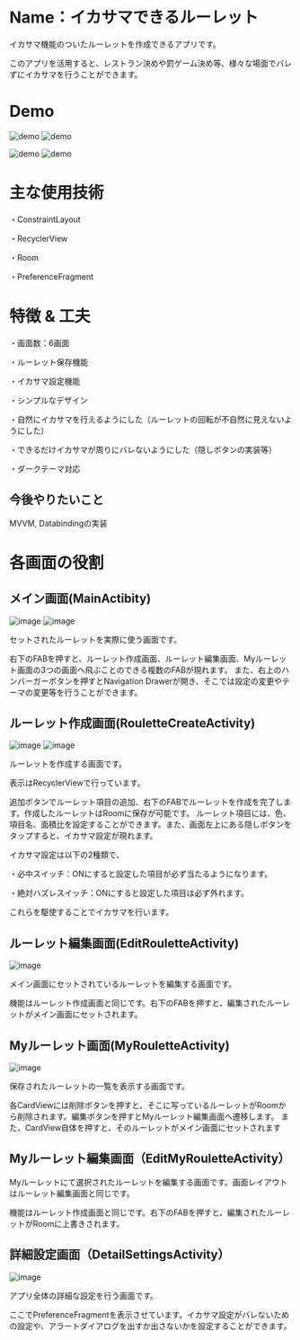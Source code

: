# Name：イカサマできるルーレット
イカサマ機能のついたルーレットを作成できるアプリです。

このアプリを活用すると、レストラン決めや罰ゲーム決め等、様々な場面でバレずにイカサマを行うことができます。

# Demo
![demo](https://raw.github.com/wiki/kasaiS-2-S-2/Cheat_Roulette/images/main2.gif)
![demo](https://raw.github.com/wiki/kasaiS-2-S-2/Cheat_Roulette/images/roulette_create.gif)

![demo](https://raw.github.com/wiki/kasaiS-2-S-2/Cheat_Roulette/images/myRoulette.gif)
![demo](https://raw.github.com/wiki/kasaiS-2-S-2/Cheat_Roulette/images/dark_mode.gif)

# 主な使用技術
・ConstraintLayout

・RecyclerView

・Room

・PreferenceFragment

# 特徴 & 工夫
・画面数：6画面

・ルーレット保存機能

・イカサマ設定機能

・シンプルなデザイン

・自然にイカサマを行えるようにした（ルーレットの回転が不自然に見えないようにした）

・できるだけイカサマが周りにバレないようにした（隠しボタンの実装等）

・ダークテーマ対応

## 今後やりたいこと

MVVM, Databindingの実装

# 各画面の役割
## メイン画面(MainActibity)
![image](https://raw.github.com/wiki/kasaiS-2-S-2/Cheat_Roulette/images/main.jpg)
![image](https://raw.github.com/wiki/kasaiS-2-S-2/Cheat_Roulette/images/nav_drawer.jpg)

セットされたルーレットを実際に使う画面です。

右下のFABを押すと、ルーレット作成画面、ルーレット編集画面、Myルーレット画面の3つの画面へ飛ぶことのできる複数のFABが現れます。
また、右上のハンバーガーボタンを押すとNavigation Drawerが開き、そこでは設定の変更やテーマの変更等を行うことができます。

## ルーレット作成画面(RouletteCreateActivity)
![image](https://raw.github.com/wiki/kasaiS-2-S-2/Cheat_Roulette/images/roulette_create.jpg)
![image](https://raw.github.com/wiki/kasaiS-2-S-2/Cheat_Roulette/images/cheat.jpg)

ルーレットを作成する画面です。

表示はRecyclerViewで行っています。

追加ボタンでルーレット項目の追加、右下のFABでルーレットを作成を完了します。作成したルーレットはRoomに保存が可能です。
ルーレット項目には、色、項目名、面積比を設定することができます。また、画面左上にある隠しボタンをタップすると、イカサマ設定が現れます。

イカサマ設定は以下の2種類で、

・必中スイッチ：ONにすると設定した項目が必ず当たるようになります。

・絶対ハズレスイッチ：ONにすると設定した項目は必ず外れます。

これらを駆使することでイカサマを行います。

## ルーレット編集画面(EditRouletteActivity)
![image](https://raw.github.com/wiki/kasaiS-2-S-2/Cheat_Roulette/images/edit_roulette.jpg)

メイン画面にセットされているルーレットを編集する画面です。

機能はルーレット作成画面と同じです。右下のFABを押すと、編集されたルーレットがメイン画面にセットされます。

## Myルーレット画面(MyRouletteActivity)
![image](https://raw.github.com/wiki/kasaiS-2-S-2/Cheat_Roulette/images/myRoulette.jpg)

保存されたルーレットの一覧を表示する画面です。

各CardViewには削除ボタンを押すと、そこに写っているルーレットがRoomから削除されます。編集ボタンを押すとMyルーレット編集画面へ遷移します。
また、CardView自体を押すと、そのルーレットがメイン画面にセットされます

## Myルーレット編集画面（EditMyRouletteActivity）

Myルーレットにて選択されたルーレットを編集する画面です。画面レイアウトはルーレット編集画面と同じです。

機能はルーレット作成画面と同じです。右下のFABを押すと、編集されたルーレットがRoomに上書きされます。

## 詳細設定画面（DetailSettingsActivity）
![image](https://raw.github.com/wiki/kasaiS-2-S-2/Cheat_Roulette/images/detail_setting.jpg)

アプリ全体の詳細な設定を行う画面です。

ここでPreferenceFragmentを表示させています。イカサマ設定がバレないための設定や、アラートダイアログを出すか出さないかを設定することができます。
